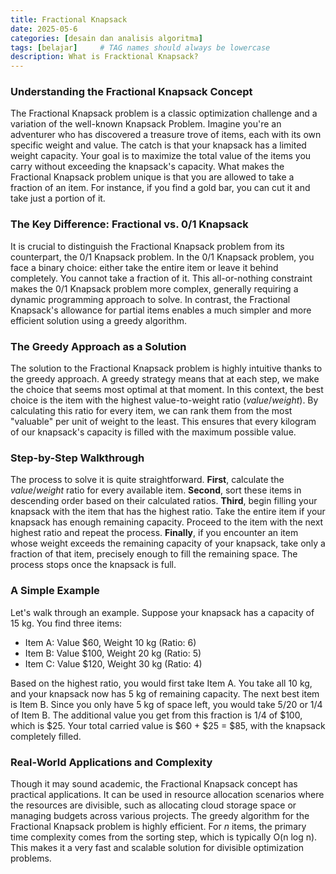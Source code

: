 ```yaml
---
title: Fractional Knapsack
date: 2025-05-6
categories: [desain dan analisis algoritma]
tags: [belajar]     # TAG names should always be lowercase
description: What is Fracktional Knapsack?
---
```



### Understanding the Fractional Knapsack Concept

The Fractional Knapsack problem is a classic optimization challenge and a variation of the well-known Knapsack Problem. Imagine you're an adventurer who has discovered a treasure trove of items, each with its own specific weight and value. The catch is that your knapsack has a limited weight capacity. Your goal is to maximize the total value of the items you carry without exceeding the knapsack's capacity. What makes the Fractional Knapsack problem unique is that you are allowed to take a fraction of an item. For instance, if you find a gold bar, you can cut it and take just a portion of it.

### The Key Difference: Fractional vs. 0/1 Knapsack

It is crucial to distinguish the Fractional Knapsack problem from its counterpart, the 0/1 Knapsack problem. In the 0/1 Knapsack problem, you face a binary choice: either take the entire item or leave it behind completely. You cannot take a fraction of it. This all-or-nothing constraint makes the 0/1 Knapsack problem more complex, generally requiring a dynamic programming approach to solve. In contrast, the Fractional Knapsack's allowance for partial items enables a much simpler and more efficient solution using a greedy algorithm.

### The Greedy Approach as a Solution

The solution to the Fractional Knapsack problem is highly intuitive thanks to the greedy approach. A greedy strategy means that at each step, we make the choice that seems most optimal at that moment. In this context, the best choice is the item with the highest value-to-weight ratio ($value/weight$). By calculating this ratio for every item, we can rank them from the most "valuable" per unit of weight to the least. This ensures that every kilogram of our knapsack's capacity is filled with the maximum possible value.

### Step-by-Step Walkthrough

The process to solve it is quite straightforward. **First**, calculate the $value/weight$ ratio for every available item. **Second**, sort these items in descending order based on their calculated ratios. **Third**, begin filling your knapsack with the item that has the highest ratio. Take the entire item if your knapsack has enough remaining capacity. Proceed to the item with the next highest ratio and repeat the process. **Finally**, if you encounter an item whose weight exceeds the remaining capacity of your knapsack, take only a fraction of that item, precisely enough to fill the remaining space. The process stops once the knapsack is full.

### A Simple Example

Let's walk through an example. Suppose your knapsack has a capacity of 15 kg. You find three items:
* Item A: Value $60, Weight 10 kg (Ratio: 6)
* Item B: Value $100, Weight 20 kg (Ratio: 5)
* Item C: Value $120, Weight 30 kg (Ratio: 4)

Based on the highest ratio, you would first take Item A. You take all 10 kg, and your knapsack now has 5 kg of remaining capacity. The next best item is Item B. Since you only have 5 kg of space left, you would take 5/20 or 1/4 of Item B. The additional value you get from this fraction is 1/4 of $100, which is $25. Your total carried value is $60 + $25 = $85, with the knapsack completely filled.

### Real-World Applications and Complexity

Though it may sound academic, the Fractional Knapsack concept has practical applications. It can be used in resource allocation scenarios where the resources are divisible, such as allocating cloud storage space or managing budgets across various projects. The greedy algorithm for the Fractional Knapsack problem is highly efficient. For *n* items, the primary time complexity comes from the sorting step, which is typically O(n log n). This makes it a very fast and scalable solution for divisible optimization problems.